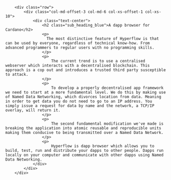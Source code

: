         <div class="row">
            <div class="col-md-offset-3 col-md-6 col-xs-offset-1 col-xs-10">
                <div class="text-center">
                    <h2 class="sub_heading_blue">A dapp browser for Cardano</h2>
                    <p>
                      The most distinctive feature of Hyperflow is that can be used by everyone, regardless of technical know-how. From advanced programmers to regular users with no programming skills.
                    </p>
                    <p>
                        The current trend is to use a centralised webserver which interacts with a decentralised blockchain. This approach is a cop out and introduces a trusted third party susceptible to attack.
                    </p>
                    <p>
                        To develop a properly decentralised app framework we need to start at a more fundamental level. We do this by making use of Named Data Networking, which divorces location from data. Meaning in order to get data you do not need to go to an IP address. You simply issue a request for data by name and the network, a TCP/IP overlay, will return it.
                    </p>
                    <p>
                        The second fundamental modification we've made is breaking the application into atomic reusable and reproducible units making them conducive to being transmitted over a Named Data Network.
                    </p>
                    <p>
                        Hyperflow is dapp browser which allows you to build, test, run and distribute your dapps to other people. Dapps run locally on your computer and communicate with other dapps using Named Data Networking.
                </div>
            </div>
        </div>

